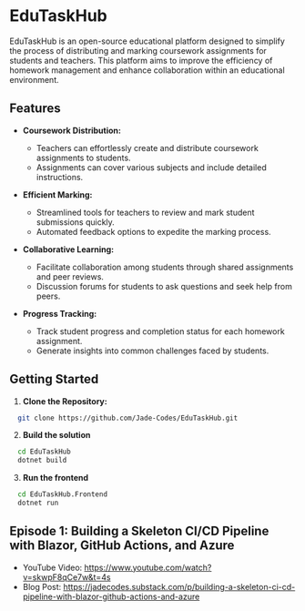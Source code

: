 # EduTaskHub
EduTaskHub is an open-source educational platform designed to simplify the process of distributing and marking coursework assignments for students and teachers. This platform aims to improve the efficiency of homework management and enhance collaboration within an educational environment.

## Features

- **Coursework Distribution:**
  - Teachers can effortlessly create and distribute coursework assignments to students.
  - Assignments can cover various subjects and include detailed instructions.

- **Efficient Marking:**
  - Streamlined tools for teachers to review and mark student submissions quickly.
  - Automated feedback options to expedite the marking process.

- **Collaborative Learning:**
  - Facilitate collaboration among students through shared assignments and peer reviews.
  - Discussion forums for students to ask questions and seek help from peers.

- **Progress Tracking:**
  - Track student progress and completion status for each homework assignment.
  - Generate insights into common challenges faced by students.
  
## Getting Started

1. **Clone the Repository:**
```bash
  git clone https://github.com/Jade-Codes/EduTaskHub.git
```
2. **Build the solution** 
```bash
  cd EduTaskHub
  dotnet build
```
3. **Run the frontend**
```bash
  cd EduTaskHub.Frontend
  dotnet run
```

## Episode 1: Building a Skeleton CI/CD Pipeline with Blazor, GitHub Actions, and Azure
- YouTube Video: https://www.youtube.com/watch?v=skwpF8qCe7w&t=4s
- Blog Post: https://jadecodes.substack.com/p/building-a-skeleton-ci-cd-pipeline-with-blazor-github-actions-and-azure
